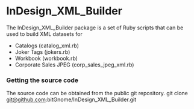 # InDesign_XML_Builder
The InDesign_XML_Builder package is a set of Ruby scripts that can be used to build XML datasets for
* Catalogs (catalog_xml.rb)
* Joker Tags (jokers.rb)
* Workbook (workbook.rb)
* Corporate Sales JPEG (corp_sales_jpeg_xml.rb)

### Getting the source code
The source code can be obtained from the public git repository.
git clone git@github.com:bitGnome/InDesign_XML_Builder.git 
